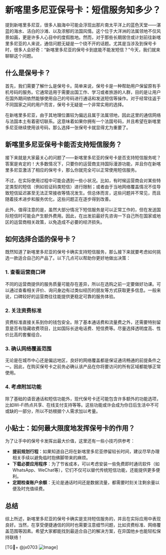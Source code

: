 # 新喀里多尼亚保号卡：短信服务知多少？

提到新喀里多尼亚，很多人脑海中可能会浮现出那片南太平洋上的蓝色天堂——湛蓝的海水、洁白的沙滩、以及浓郁的法国风情。这个位于大洋洲的法属领地不仅风景如画，更是许多人心目中的度假胜地。然而，对于那些长期居住或计划前往新喀里多尼亚的人来说，通信问题无疑是一个绕不开的话题。尤其是当涉及到保号卡时，很多人会好奇：“新喀里多尼亚的保号卡到底能不能发短信？”今天，我们就来聊聊这个问题。

## 什么是保号卡？

首先，我们需要了解什么是保号卡。简单来说，保号卡是一种帮助用户保留原有手机号码的服务。它通常适用于需要出国工作、学习或者旅游的人群，目的是让用户在国外期间依然能够使用自己的号码进行通话和发送短信等操作。对于经常往返于不同国家之间的用户而言，保号卡无疑是一个非常实用的选择。

在新喀里多尼亚，由于其地理位置较为偏远且属于法属领地，因此这里的通信网络与法国本土有着密切联系。这意味着如果你拥有一个法国号码，并且希望在新喀里多尼亚继续使用该号码，那么选择一张保号卡就显得尤为重要了。

## 新喀里多尼亚保号卡能否支持短信服务？

接下来就是大家最关心的问题了——新喀里多尼亚的保号卡是否支持短信服务呢？答案是肯定的！大多数情况下，只要你的运营商支持国际漫游功能，并且你在新喀里多尼亚激活了相应的保号卡，那么你就完全可以正常使用短信服务。

不过，在实际使用过程中可能会遇到一些小状况。比如，有时候运营商会对某些特定类型的短信（例如验证码类短信）进行限制；或者由于当地网络覆盖情况不佳导致短信延迟甚至无法正常接收等情况发生。但总体而言，这些问题并不常见，而且随着技术进步和服务优化，这些问题正在逐步得到改善。

此外，值得注意的是，虽然大部分情况下短信服务是可以正常工作的，但在发送国际短信时可能会产生额外费用。因此，在出发前最好先咨询一下自己所在国家或地区的运营商相关政策，以免造成不必要的经济损失。

## 如何选择合适的保号卡？

既然知道了新喀里多尼亚的保号卡确实支持短信服务，那么接下来就要考虑如何挑选一款适合自己的产品了。以下几点可以帮助你更好地做出决策：

### 1. 查看运营商口碑
不同的运营商提供的服务质量可能存在差异，所以在选购之前一定要做好功课。可以通过查看相关评价、询问身边有过类似经历的朋友等方式获取更多信息。一般来说，口碑较好的运营商往往能提供更稳定可靠的服务体验。

### 2. 关注资费标准
资费标准直接关系到你的钱包安全。除了基本通话费和流量费之外，还需要特别留意是否有隐藏收费项目，比如国际长途电话费、短信费等。尽量选择透明度高、性价比高的套餐组合。

### 3. 确认网络覆盖范围
无论是在城市中心还是偏远地区，良好的网络覆盖都是保证通讯畅通的前提条件之一。因此，在购买保号卡之前务必确认该产品在你将要访问的所有区域都能够正常使用。

### 4. 考虑附加功能
除了基础的语音通话和短信功能外，现代保号卡还可能包含许多额外的功能选项，比如Wi-Fi热点共享、在线支付支持等等。这些功能或许会成为你日后生活中不可或缺的一部分，所以不妨根据个人需求加以考量。

## 小贴士：如何最大限度地发挥保号卡的作用？

为了让手中的保号卡发挥出最大价值，这里还有一些小技巧供参考：

- **提前规划行程**：如果知道自己将在新喀里多尼亚停留较长时间，建议尽早办理相关手续以避免临时抱佛脚带来的麻烦。
- **下载必要应用程序**：为了节省成本，可以考虑安装一些免费即时通讯软件（如WhatsApp、WeChat等），它们不仅可以替代传统短信功能，还能提供更多便利。
- **定期检查账户余额**：无论是通话时间还是数据流量，都需要时刻关注剩余量以便及时充值续费。

## 总结

综上所述，新喀里多尼亚的保号卡确实是支持短信服务的，并且在实际应用中表现良好。当然，在享受便捷通信的同时也需要注意细节问题，比如资费标准、网络覆盖范围等因素。希望大家都能找到最适合自己的解决方案，在异国他乡也能轻松保持联络！

[TG💪+ @jx0703 ![Image](https://github.com/user-attachments/assets/dbca1d08-cadb-493c-b0ec-ad6f7a83f270)]